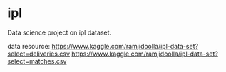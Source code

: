 # ipl
Data science project on ipl dataset.

data resource:
https://www.kaggle.com/ramjidoolla/ipl-data-set?select=deliveries.csv
https://www.kaggle.com/ramjidoolla/ipl-data-set?select=matches.csv
